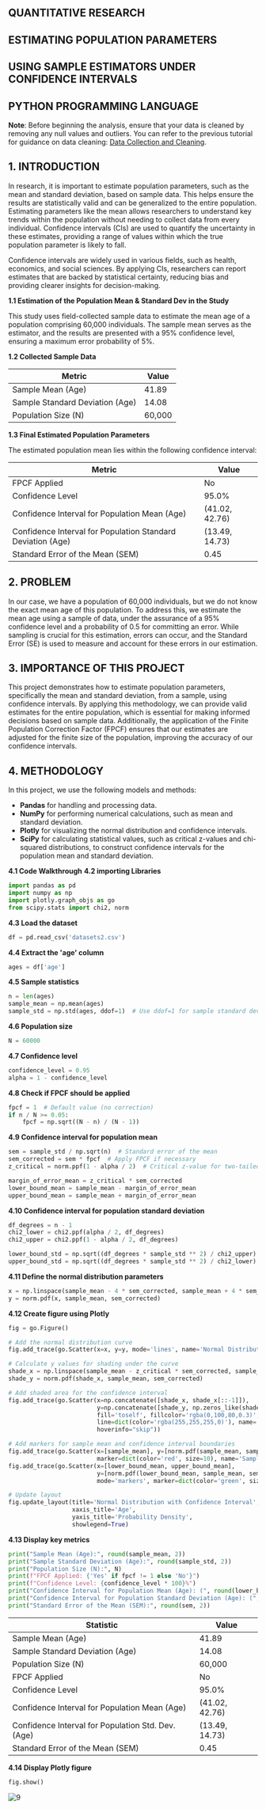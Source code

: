 ## QUANTITATIVE RESEARCH
## ESTIMATING POPULATION PARAMETERS
## USING SAMPLE ESTIMATORS UNDER CONFIDENCE INTERVALS
## PYTHON PROGRAMMING LANGUAGE

**Note**: Before beginning the analysis, ensure that your data is cleaned by removing any null values and outliers. You can refer to the previous tutorial for guidance on data cleaning: [Data Collection and Cleaning](https://github.com/shamiraty/data-collection-and-cleaning-).

## 1. INTRODUCTION

In research, it is important to estimate population parameters, such as the mean and standard deviation, based on sample data. This helps ensure the results are statistically valid and can be generalized to the entire population. Estimating parameters like the mean allows researchers to understand key trends within the population without needing to collect data from every individual. Confidence intervals (CIs) are used to quantify the uncertainty in these estimates, providing a range of values within which the true population parameter is likely to fall.

Confidence intervals are widely used in various fields, such as health, economics, and social sciences. By applying CIs, researchers can report estimates that are backed by statistical certainty, reducing bias and providing clearer insights for decision-making.

**1.1 Estimation of the Population Mean & Standard Dev in the Study**

This study uses field-collected sample data to estimate the mean age of a population comprising 60,000 individuals. The sample mean serves as the estimator, and the results are presented with a 95% confidence level, ensuring a maximum error probability of 5%.

**1.2 Collected Sample Data**

| Metric                                       | Value                  |
|---------------------------------------------|------------------------|
| Sample Mean (Age)                           | 41.89                  |
| Sample Standard Deviation (Age)             | 14.08                  |
| Population Size (N)                         | 60,000                 |

**1.3 Final Estimated Population Parameters**

The estimated population mean lies within the following confidence interval:

| Metric                                      | Value                  |
|---------------------------------------------|------------------------|
| FPCF Applied                                | No                     |
| Confidence Level                            | 95.0%                  |
| Confidence Interval for Population Mean (Age) | (41.02, 42.76)         |
| Confidence Interval for Population Standard Deviation (Age) | (13.49, 14.73)         |
| Standard Error of the Mean (SEM)            | 0.45                   |

## 2. PROBLEM

In our case, we have a population of 60,000 individuals, but we do not know the exact mean age of this population. To address this, we estimate the mean age using a sample of data, under the assurance of a 95% confidence level and a probability of 0.5 for committing an error. While sampling is crucial for this estimation, errors can occur, and the Standard Error (SE) is used to measure and account for these errors in our estimation.

## 3. IMPORTANCE OF THIS PROJECT

This project demonstrates how to estimate population parameters, specifically the mean and standard deviation, from a sample, using confidence intervals. By applying this methodology, we can provide valid estimates for the entire population, which is essential for making informed decisions based on sample data. Additionally, the application of the Finite Population Correction Factor (FPCF) ensures that our estimates are adjusted for the finite size of the population, improving the accuracy of our confidence intervals.

## 4. METHODOLOGY

In this project, we use the following models and methods:

- **Pandas** for handling and processing data.
- **NumPy** for performing numerical calculations, such as mean and standard deviation.
- **Plotly** for visualizing the normal distribution and confidence intervals.
- **SciPy** for calculating statistical values, such as critical z-values and chi-squared distributions, to construct confidence intervals for the population mean and standard deviation.

**4.1 Code Walkthrough**
**4.2 importing Libraries**

```python
import pandas as pd
import numpy as np
import plotly.graph_objs as go
from scipy.stats import chi2, norm
```


**4.3 Load the dataset**
```python
df = pd.read_csv('datasets2.csv')
```

**4.4 Extract the 'age' column**
```python
ages = df['age']
```

**4.5 Sample statistics**
```python
n = len(ages)
sample_mean = np.mean(ages)
sample_std = np.std(ages, ddof=1)  # Use ddof=1 for sample standard deviation
```

**4.6 Population size**
```python
N = 60000
```

**4.7 Confidence level**
```python
confidence_level = 0.95
alpha = 1 - confidence_level
```

**4.8 Check if FPCF should be applied**
```python
fpcf = 1  # Default value (no correction)
if n / N >= 0.05:
    fpcf = np.sqrt((N - n) / (N - 1))
```

**4.9 Confidence interval for population mean**
```python
sem = sample_std / np.sqrt(n)  # Standard error of the mean
sem_corrected = sem * fpcf  # Apply FPCF if necessary
z_critical = norm.ppf(1 - alpha / 2)  # Critical z-value for two-tailed test

margin_of_error_mean = z_critical * sem_corrected
lower_bound_mean = sample_mean - margin_of_error_mean
upper_bound_mean = sample_mean + margin_of_error_mean
```

**4.10 Confidence interval for population standard deviation**
```python
df_degrees = n - 1
chi2_lower = chi2.ppf(alpha / 2, df_degrees)
chi2_upper = chi2.ppf(1 - alpha / 2, df_degrees)

lower_bound_std = np.sqrt((df_degrees * sample_std ** 2) / chi2_upper)
upper_bound_std = np.sqrt((df_degrees * sample_std ** 2) / chi2_lower)
```

**4.11 Define the normal distribution parameters**
```python
x = np.linspace(sample_mean - 4 * sem_corrected, sample_mean + 4 * sem_corrected, 1000)
y = norm.pdf(x, sample_mean, sem_corrected)
```
**4.12 Create figure using Plotly**
```python
fig = go.Figure()

# Add the normal distribution curve
fig.add_trace(go.Scatter(x=x, y=y, mode='lines', name='Normal Distribution'))

# Calculate y values for shading under the curve
shade_x = np.linspace(sample_mean - z_critical * sem_corrected, sample_mean + z_critical * sem_corrected, 100)
shade_y = norm.pdf(shade_x, sample_mean, sem_corrected)

# Add shaded area for the confidence interval
fig.add_trace(go.Scatter(x=np.concatenate([shade_x, shade_x[::-1]]),
                         y=np.concatenate([shade_y, np.zeros_like(shade_x)]),
                         fill='toself', fillcolor='rgba(0,100,80,0.3)',
                         line=dict(color='rgba(255,255,255,0)'), name='Confidence Interval',
                         hoverinfo="skip"))

# Add markers for sample mean and confidence interval boundaries
fig.add_trace(go.Scatter(x=[sample_mean], y=[norm.pdf(sample_mean, sample_mean, sem_corrected)], mode='markers',
                         marker=dict(color='red', size=10), name='Sample Mean'))
fig.add_trace(go.Scatter(x=[lower_bound_mean, upper_bound_mean],
                         y=[norm.pdf(lower_bound_mean, sample_mean, sem_corrected), norm.pdf(upper_bound_mean, sample_mean, sem_corrected)],
                         mode='markers', marker=dict(color='green', size=10), name='CI Bounds'))

# Update layout
fig.update_layout(title='Normal Distribution with Confidence Interval',
                  xaxis_title='Age',
                  yaxis_title='Probability Density',
                  showlegend=True)
```
**4.13 Display key metrics**
```python
print("Sample Mean (Age):", round(sample_mean, 2))
print("Sample Standard Deviation (Age):", round(sample_std, 2))
print("Population Size (N):", N)
print(f"FPCF Applied: {'Yes' if fpcf != 1 else 'No'}")
print(f"Confidence Level: {confidence_level * 100}%")
print("Confidence Interval for Population Mean (Age): (", round(lower_bound_mean, 2), ",", round(upper_bound_mean, 2), ")")
print("Confidence Interval for Population Standard Deviation (Age): (", round(lower_bound_std, 2), ",", round(upper_bound_std, 2), ")")
print("Standard Error of the Mean (SEM):", round(sem, 2))
```

| Statistic                                         | Value               |
|---------------------------------------------------|---------------------|
| Sample Mean (Age)                                 | 41.89               |
| Sample Standard Deviation (Age)                   | 14.08               |
| Population Size (N)                               | 60,000              |
| FPCF Applied                                      | No                  |
| Confidence Level                                  | 95.0%               |
| Confidence Interval for Population Mean (Age)     | (41.02, 42.76)      |
| Confidence Interval for Population Std. Dev. (Age)| (13.49, 14.73)      |
| Standard Error of the Mean (SEM)                  | 0.45                |

**4.14 Display Plotly figure**
```python
fig.show()
```
![9](https://github.com/user-attachments/assets/d18f61af-f83a-40ab-b254-643b50cc1e09)
